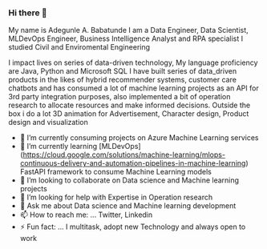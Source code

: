 ### Hi there 👋
My name is Adegunle A. Babatunde I am a Data Engineer, Data Scientist, MLDevOps Engineer, Business Intelligence Analyst and RPA specialist
I studied Civil and Enviromental Engineering

I impact lives on series of data-driven technology, My language proficiency are Java, Python and Microsoft SQL
I have built series of data_driven products in the likes of hybrid recommender systems, customer care chatbots and has consumed a lot of machine learning projects as an API for 3rd party integration purposes, also implemented a bit of operation research to allocate resources and make informed decisions. Outside the box i do a lot 3D animation for Advertisement, Character design, Product design and visualization
 

- 🔭 I’m currently consuming projects on Azure Machine Learning services
- 🌱 I’m currently learning [MLDevOps] (https://cloud.google.com/solutions/machine-learning/mlops-continuous-delivery-and-automation-pipelines-in-machine-learning) FastAPI framework to consume Machine Learning models
- 👯 I’m looking to collaborate on Data science and Machine learning projects
- 🤔 I’m looking for help with Expertise in Operation research
- 💬 Ask me about Data science and Machine learning development
- 📫 How to reach me: ... Twitter, Linkedin
- ⚡ Fun fact: ... I multitask, adopt new Technology and always open to work


